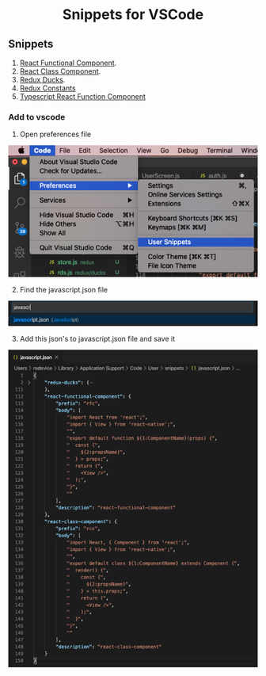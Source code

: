 <div align="center">
  <h1>Snippets for VSCode</h1>
</div>

## Snippets

1. [React Functional Component](https://gist.github.com/gthrm/134a2cf298bda27a039dfc2dcb4c01aa).
2. [React Class Component](https://gist.github.com/gthrm/d70506dc97e4400486cfb3e96a724446).
3. [Redux Ducks](https://gist.github.com/gthrm/fe0a5a8198d08641cd542a02ee9bb9ca).
4. [Redux Constants](https://gist.github.com/gthrm/cbb1fdac9b7fb7361109b29f13c2b263)
5. [Typescript React Function Component](https://gist.github.com/gthrm/a0b938c140da7358012d9bff4af68975)

### Add to vscode

1. Open preferences file

 ![Image](/images/image.png)

2. Find the javascript.json file

 ![Image](/images/image2.png)

3. Add this json's to javascript.json file and save it

 ![Image](/images/image3.png)
